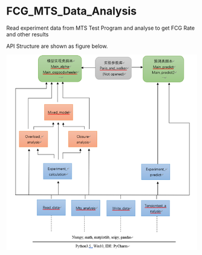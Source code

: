 # FCG_MTS_Data_Analysis

Read experiment data from MTS Test Program and analyse to get FCG Rate and other results

API Structure are shown as figure below.

![image](https://github.com/falazzzz/FCG_MTS_Data_Analysis/blob/3.0/API_structure2.PNG)
